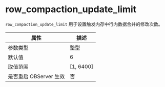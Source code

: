 row_compaction_update_limit
================================================

`row_compaction_update_limit` 用于设置触发内存中行内数据合并的修改次数。

|      **属性**      |   **描述**    |
|------------------|-------------|
| 参数类型             | 整型          |
| 默认值              | 6           |
| 取值范围             | \[1, 6400\] |
| 是否重启 OBServer 生效 | 否           |
